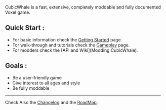CubicWhale is a fast, extensive, completely moddable and fully documented Voxel game.

## Quick Start : 

- For basic information check the [Getting Started](Getting%20Started.md) page.
- For walk-through and tutorials check the [Gameplay](Gameplay) page.
- For modders check the [API and Wiki](Modding CubicWhale).

## Goals :
- Be a user-friendly game
- Give interest to all ages and style
- Be fully moddable

---

Check Also the [Changelog](Changelog) and the [RoadMap](RoadMap).